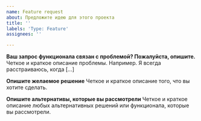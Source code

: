 ```yaml
---
name: Feature request
about: Предложите идею для этого проекта
title: ''
labels: 'Type: Feature'
assignees: ''

---
```


**Ваш запрос функционала связан с проблемой? Пожалуйста, опишите.**
Четкое и краткое описание проблемы. Например. Я всегда расстраиваюсь, когда [...]

**Опишите желаемое решение**
Четкое и краткое описание того, что вы хотите сделать.

**Опишите альтернативы, которые вы рассмотрели**
Четкое и краткое описание любых альтернативных решений или функционала, которые вы рассмотрели.

